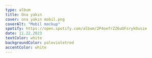 ```yaml
---
type: album
title: Ona yakın
cover: ona yakın mobil.png
coverAlt: "Mobil mockup"
spotify: https://open.spotify.com/album/2P4oefrZZ6uOFsrykOusie
date: 11.22.2023
textColor: white
backgroundColor: palevioletred
accentColor: white
---
```

